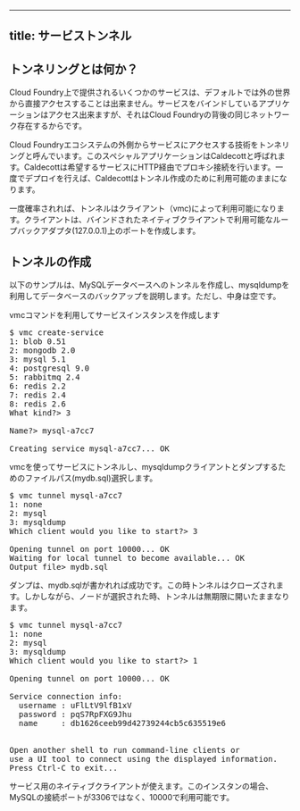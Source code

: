 <!-- ---
title: Tunnelling with Services
---
-->
---
title: サービストンネル
---

<!--
## <a id='what-is-tunnelling'></a>What is tunnelling? ##
-->
## <a id='what-is-tunnelling'></a>トンネリングとは何か？ ##

<!--
Any provisioned service on Cloud Foundry is not directly accessible to the outside world by default. An application that is bound to the service has access, but only because it sits on the same network, behind the Cloud Foundry firewall.
-->
Cloud Foundry上で提供されるいくつかのサービスは、デフォルトでは外の世界から直接アクセスすることは出来ません。サービスをバインドしているアプリケーションはアクセス出来ますが、それはCloud Foundryの背後の同じネットワーク存在するからです。

<!--
To gain access to a service from outside of the Cloud Foundry ecosystem, a technique called tunneling is used. This means deploying a special application, called Caldecott, to a Cloud Foundry account. The application then binds and connects to the desired service and proxies a connection over HTTP to the service. Once deployed, Caldecott remains available for the creation of tunnels.
-->
Cloud Foundryエコシステムの外側からサービスにアクセスする技術をトンネリングと呼んでいます。このスペシャルアプリケーションはCaldecottと呼ばれます。Caldecottは希望するサービスにHTTP経由でプロキシ接続を行います。一度でデプロイを行えば、Caldecottはトンネル作成のために利用可能のままになります。

<!--
Once established, the tunnel can be used by a client, most likely vmc. The client makes a port on the loopback adapter (127.0.0.1) available to use with a native client of the bound service.
-->
一度確率されれば、トンネルはクライアント（vmc)によって利用可能になります。クライアントは、バインドされたネイティブクライアントで利用可能なループバックアダプタ(127.0.0.1)上のポートを作成します。

<!--
## <a id='creating-a-tunnel'></a>Creating a tunnel ##
-->
## <a id='creating-a-tunnel'></a>トンネルの作成 ##

<!--
The following example illustrates creating a tunnel to a MySQL database and then using mysqldump to create a back up of the database, even though it will be empty!
-->
以下のサンプルは、MySQLデータベースへのトンネルを作成し、mysqldumpを利用してデータベースのバックアップを説明します。ただし、中身は空です。

<!--
Create a service instance with vmc;
-->
vmcコマンドを利用してサービスインスタンスを作成します

<pre class="terminal">
$ vmc create-service
1: blob 0.51
2: mongodb 2.0
3: mysql 5.1
4: postgresql 9.0
5: rabbitmq 2.4
6: redis 2.2
7: redis 2.4
8: redis 2.6
What kind?> 3

Name?> mysql-a7cc7

Creating service mysql-a7cc7... OK
</pre>

<!--
Tunnel to the service with vmc, select mysqldump for the client and give a file path (mydb.sql) to dump to;
-->
vmcを使ってサービスにトンネルし、mysqldumpクライアントとダンプするためのファイルパス(mydb.sql)選択します。

<pre class="terminal">
$ vmc tunnel mysql-a7cc7
1: none
2: mysql
3: mysqldump
Which client would you like to start?> 3

Opening tunnel on port 10000... OK
Waiting for local tunnel to become available... OK
Output file> mydb.sql
</pre>

<!--
The dump is succesfully writen to mydb.sql. At this point the tunnel has closed, however if option one - none is selected then the tunnel will be held open indefinitely supplying the connection details;
-->
ダンプは、mydb.sqlが書かれれば成功です。この時トンネルはクローズされます。しかしながら、ノードが選択された時、トンネルは無期限に開いたままなります。

<pre class="terminal">
$ vmc tunnel mysql-a7cc7
1: none
2: mysql
3: mysqldump
Which client would you like to start?> 1

Opening tunnel on port 10000... OK

Service connection info:
  username : uFlLtV9lfB1xV
  password : pqS7RpFXG9Jhu
  name     : db1626ceeb99d42739244cb5c635519e6


Open another shell to run command-line clients or
use a UI tool to connect using the displayed information.
Press Ctrl-C to exit...
</pre>
<!--
This allows the use of a native client to connect to the service. Note that in this instance, for MySQL, the connection is available on port 10000 not 3306.
-->
サービス用のネイティブクライアントが使えます。このインスタンの場合、MySQLの接続ポートが3306ではなく、10000で利用可能です。
